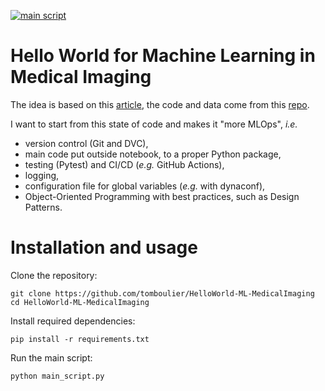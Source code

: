 [![main script](https://github.com/tomboulier/HelloWorld-ML-MedicalImaging/actions/workflows/python-app.yml/badge.svg)](https://github.com/tomboulier/HelloWorld-ML-MedicalImaging/actions/workflows/python-app.yml)
# Hello World for Machine Learning in Medical Imaging

The idea is based on this [article](https://link.springer.com/article/10.1007/s10278-018-0079-6), the code and data come from this [repo](https://github.com/paras42/Hello_World_Deep_Learning).

I want to start from this state of code and makes it "more MLOps", *i.e.*
- version control (Git and DVC),
- main code put outside notebook, to a proper Python package,
- testing (Pytest) and CI/CD (*e.g.* GitHub Actions),
- logging,
- configuration file for global variables (*e.g.* with dynaconf),
- Object-Oriented Programming with best practices, such as Design Patterns.

# Installation and usage

Clone the repository:
```
git clone https://github.com/tomboulier/HelloWorld-ML-MedicalImaging
cd HelloWorld-ML-MedicalImaging
```

Install required dependencies:
```
pip install -r requirements.txt
```

Run the main script:
```
python main_script.py
```

